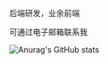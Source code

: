后端研发，业余前端

可通过电子邮箱联系我

![Anurag's GitHub stats](https://github-readme-stats.vercel.app/api?username=hunshcn&count_private=true&bg_color=30,e96443,904e95&title_color=fff&text_color=fff)
